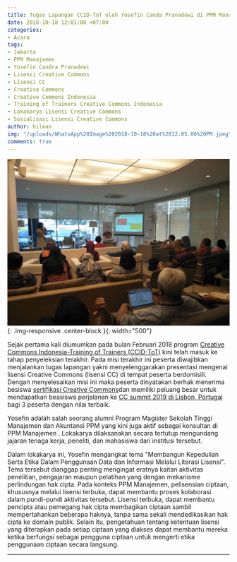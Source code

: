 ```yaml
---
title: Tugas Lapangan CCID-ToT oleh Yosefin Canda Pranadewi di PPM Manajemen, Jakarta
date: 2018-10-18 12:01:00 +07:00
categories:
- Acara
tags:
- Jakarta
- PPM Manajemen
- Yosefin Candra Pranadewi
- Lisensi Creative Commons
- Lisensi CC
- Creative Commons
- Creative Commons Indonesia
- Training of Trainers Creative Commons Indonesia
- Lokakarya Lisensi Creative Commons
- Sosialisasi Lisensi Creative Commons
author: hilman
img: "/uploads/WhatsApp%20Image%202018-10-18%20at%2012.05.06%20PM.jpeg"
comments: true
---
```


![WhatsApp Image 2018-10-18 at 12.05.06 PM.jpeg](/uploads/WhatsApp%20Image%202018-10-18%20at%2012.05.06%20PM.jpeg){: .img-responsive .center-block }{: width="500"}

Sejak pertama kali diumumkan pada bulan Februari 2018 program [Creative Commons Indonesia-Training of Trainers (CCID-ToT)](http://creativecommons.or.id/sertifikasi-perwakilan-ccid-training-of-trainers-creative-commons-indonesia/tentang-training-of-trainers-creative-commons-indonesia/) kini telah masuk ke tahap penyeleksian terakhir. Pada misi terakhir ini peserta diwajibkan menjalankan tugas lapangan yakni menyelenggarakan presentasi mengenai lisensi Creative Commons (lisensi CC) di tempat peserta berdomisili. Dengan menyelesaikan misi ini maka peserta dinyatakan berhak menerima besiswa [sertifikasi Creative Commons](http://creativecommons.or.id/2018/02/cc-certificates-saatnya-menjadi-ahli-lisensi-cc-bersertifikat/)dan memiliki peluang besar untuk mendapatkan beasiswa perjalanan ke [CC summit 2019 di Lisbon, Portugal](https://summit.creativecommons.org/) bagi 3 peserta dengan nilai terbaik.

Yosefin adalah salah seorang alumni Program Magister Sekolah Tinggi Manajemen dan Akuntansi PPM yang kini juga aktif sebagai konsultan di PPM Manajemen . Lokakarya dilaksanakan secara tertutup mengundang jajaran tenaga kerja, peneliti, dan mahasiswa dari institusi tersebut.

Dalam lokakarya ini, Yosefin mengangkat tema "Membangun Kepedulian Serta Etika Dalam Penggunaan Data dan Informasi Melalui Literasi Lisensi". Tema tersebut dianggap penting mengingat eratnya kaitan aktivitas penelitian, pengajaran maupun pelatihan yang dengan mekanisme perlindungan hak cipta. Pada konteks PPM Manajemen, pelisensian ciptaan, khususnya melalui lisensi terbuka, dapat membantu proses kolaborasi dalam pundi-pundi aktivitas tersebut. Lisensi terbuka, dapat membantu pencipta atau pemegang hak cipta membagikan ciptaan sambil mempertahankan beberapa haknya, tanpa sama sekali mendedikasikan hak cipta ke domain publik. Selain itu, pengetahuan tentang ketentuan lisensi yang diterapkan pada setiap ciptaan yang diakses dapat membantu mereka ketika berfungsi sebagai pengguna ciptaan untuk mengerti etika penggunaan ciptaan secara langsung.

----
